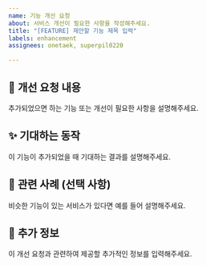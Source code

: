 ```yaml
---
name: 기능 개선 요청
about: 서비스 개선이 필요한 사항을 작성해주세요.
title: "[FEATURE] 제안할 기능 제목 입력"
labels: enhancement
assignees: onetaek, superpil0220

---
```


## 🚀 개선 요청 내용
추가되었으면 하는 기능 또는 개선이 필요한 사항을 설명해주세요.

## ✨ 기대하는 동작
이 기능이 추가되었을 때 기대하는 결과를 설명해주세요.

## 🔎 관련 사례 (선택 사항)
비슷한 기능이 있는 서비스가 있다면 예를 들어 설명해주세요.

## 📌 추가 정보
이 개선 요청과 관련하여 제공할 추가적인 정보를 입력해주세요.
